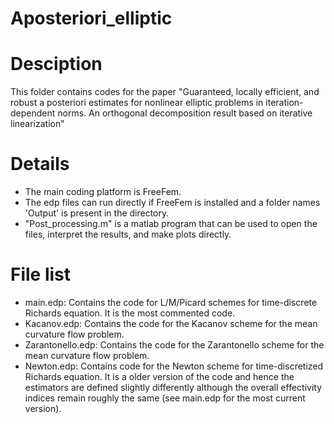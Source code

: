 # Aposteriori_elliptic
# Desciption
This folder contains codes for the paper "Guaranteed, locally efficient, and robust a posteriori estimates for nonlinear elliptic problems in iteration-dependent norms. An orthogonal decomposition result based on iterative linearization"
# Details
* The main coding platform is FreeFem.
* The edp files can run directly if FreeFem is installed and a folder names 'Output' is present in the directory.
* "Post_processing.m" is a matlab program that can be used to open the files, interpret the results, and make plots directly.
# File list
 * main.edp: Contains the code for L/M/Picard schemes for time-discrete Richards equation. It is the most commented code.
 * Kacanov.edp: Contains the code for the Kacanov scheme for the mean curvature flow problem.
 * Zarantonello.edp: Contains the code for the Zarantonello scheme for the mean curvature flow problem.
 * Newton.edp: Contains code for the Newton scheme for time-discretized Richards equation. It is a older version of the code and hence the estimators are defined slightly differently although the overall effectivity indices remain roughly the same (see main.edp for the most current version).



